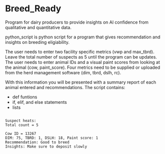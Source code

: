 # Breed_Ready

Program for dairy producers to provide insights on AI confidence from qualitative and quantitative data.

python_script is python script for a program that gives recommendation and insights on breeding eligiability.

The user needs to enter two facility specific metrics (vwp and max_tbrd).
     Leave the total number of suspects as 5 until the program can be updates. 
The user needs to enter animal IDs and a visual paint scores from looking at the animal (cow, paint_score).
Four metrics need to be supplied or uploaded from the herd management software (dim, tbrd, dslh, rc).

With this information you will be presented with a summary report of each animal entered and recommendations.
The script contains:
- def funtions
- if, elif, and else statements
- lists

~~~~~ Breed List ~~~~~

Suspect heats:
Total count = 5

Cow ID = 13267
DIM: 75, TBRD: 1, DSLH: 18, Paint score: 1
Recommendation: Good to breed
Insights: Make sure to deposit slowly


